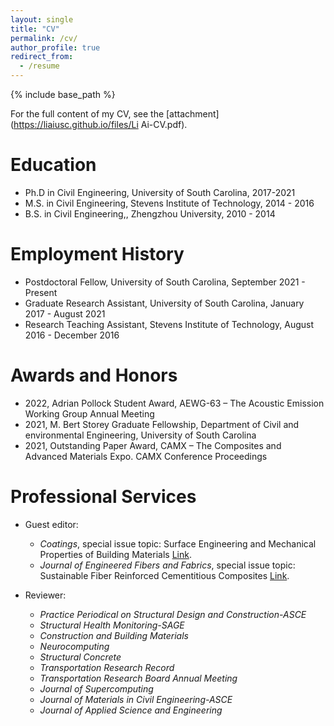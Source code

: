 ```yaml
---
layout: single
title: "CV"
permalink: /cv/
author_profile: true
redirect_from:
  - /resume
---
```


{% include base_path %}

For the full content of my CV, see the [attachment](https://liaiusc.github.io/files/Li Ai-CV.pdf).

Education
======
* Ph.D  in Civil Engineering, University of South Carolina, 2017-2021 
* M.S. in Civil Engineering, Stevens Institute of Technology, 2014 - 2016
* B.S. in Civil Engineering,, Zhengzhou University, 2010 - 2014


Employment History 
======
* Postdoctoral Fellow, University of South Carolina, September 2021 - Present 
* Graduate Research Assistant, University of South Carolina, January 2017 - August 2021 
* Research Teaching Assistant, Stevens Institute of Technology, August 2016 - December 2016 


Awards and Honors 
======
* 2022, Adrian Pollock Student Award, AEWG-63 – The Acoustic Emission Working Group Annual Meeting
* 2021, M. Bert Storey Graduate Fellowship, Department of Civil and environmental Engineering, University of South Carolina
* 2021, Outstanding Paper Award, CAMX – The Composites and Advanced Materials Expo. CAMX Conference Proceedings

  
Professional Services 
======
* Guest editor:
   * *Coatings*, special issue topic: Surface Engineering and Mechanical Properties of Building Materials [Link](https://www.mdpi.com/journal/coatings/special_issues/M8HUBU2OA3).
   * *Journal of Engineered Fibers and Fabrics*, special issue topic: Sustainable Fiber Reinforced Cementitious Composites [Link](https://journals.sagepub.com/page/jef/open-special-collections/sustainable-fiber-reinforced-cementitious-composites).


* Reviewer: 
   * *Practice Periodical on Structural Design and Construction-ASCE*
   * *Structural Health Monitoring-SAGE*
   * *Construction and Building Materials*
   * *Neurocomputing*
   * *Structural Concrete*
   * *Transportation Research Record*
   * *Transportation Research Board Annual Meeting*
   * *Journal of Supercomputing*
   * *Journal of Materials in Civil Engineering-ASCE*
   * *Journal of Applied Science and Engineering*


